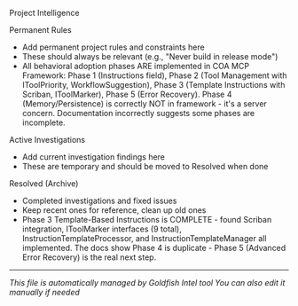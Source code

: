 Project Intelligence

Permanent Rules
- Add permanent project rules and constraints here
- These should always be relevant (e.g., "Never build in release mode")
- All behavioral adoption phases ARE implemented in COA MCP Framework: Phase 1 (Instructions field), Phase 2 (Tool Management with IToolPriority, WorkflowSuggestion), Phase 3 (Template Instructions with Scriban, IToolMarker), Phase 5 (Error Recovery). Phase 4 (Memory/Persistence) is correctly NOT in framework - it's a server concern. Documentation incorrectly suggests some phases are incomplete.

Active Investigations
- Add current investigation findings here  
- These are temporary and should be moved to Resolved when done

Resolved (Archive)
- Completed investigations and fixed issues
- Keep recent ones for reference, clean up old ones
- Phase 3 Template-Based Instructions is COMPLETE - found Scriban integration, IToolMarker interfaces (9 total), InstructionTemplateProcessor, and InstructionTemplateManager all implemented. The docs show Phase 4 is duplicate - Phase 5 (Advanced Error Recovery) is the real next step.

---
*This file is automatically managed by Goldfish Intel tool*
*You can also edit it manually if needed*